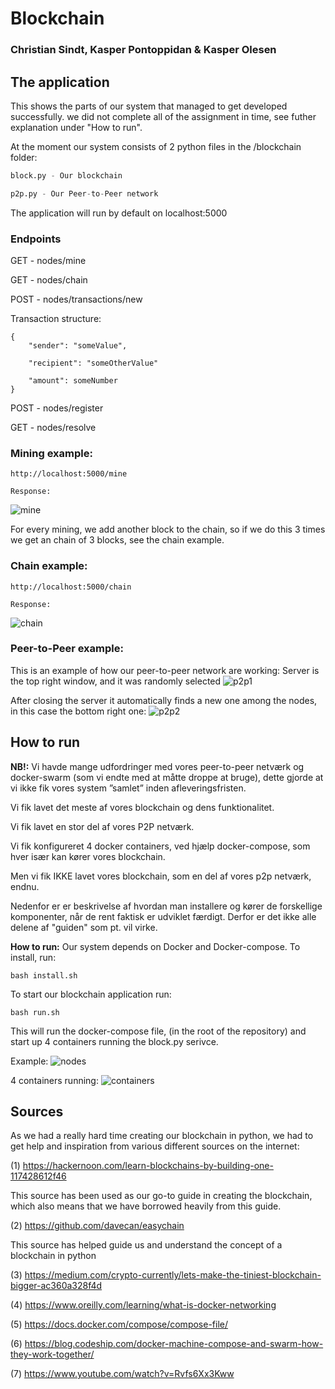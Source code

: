 # Blockchain 
### Christian Sindt, Kasper Pontoppidan & Kasper Olesen 


## The application 

This shows the parts of our system that managed to get developed successfully. we did not complete all of the assignment in time, see futher explanation under "How to run".

At the moment our system consists of 2 python files in the /blockchain folder:
``` python
block.py - Our blockchain

p2p.py - Our Peer-to-Peer network
```

The application will run by default on localhost:5000

### Endpoints

GET - nodes/mine

GET - nodes/chain

POST - nodes/transactions/new 

Transaction structure:

```
{
	"sender": "someValue",

	"recipient": "someOtherValue"

	"amount": someNumber
}
```

POST - nodes/register

GET - nodes/resolve

### Mining example:
```
http://localhost:5000/mine

Response:
```
![mine](https://user-images.githubusercontent.com/11289686/34226747-f785cafa-e5ca-11e7-9a35-d379d4a69d43.PNG)

For every mining, we add another block to the chain, so if we do this 3 times we get an chain of 3 blocks, see the chain example.

### Chain example:
```
http://localhost:5000/chain

Response:
```
![chain](https://user-images.githubusercontent.com/11289686/34227171-88f01698-e5cc-11e7-92db-620df0df57a6.PNG)



### Peer-to-Peer example:
This is an example of how our peer-to-peer network are working:
Server is the top right window, and it was randomly selected
![p2p1](https://i.imgur.com/RfhHh7hr.png)

After closing the server it automatically finds a new one among the nodes, in this case the bottom right one:
![p2p2](https://user-images.githubusercontent.com/11289686/34229671-7179d1d0-e5d5-11e7-8853-531586ccdd81.PNG)



## How to run
**NB!:**
Vi havde mange udfordringer med vores peer-to-peer netværk og docker-swarm (som vi endte med at måtte droppe at bruge), dette gjorde at vi ikke fik vores system ”samlet” inden afleveringsfristen.

Vi fik lavet det meste af vores blockchain og dens funktionalitet.

Vi fik lavet en stor del af vores P2P netværk.

Vi fik konfigureret 4 docker containers, ved hjælp docker-compose, som hver især kan kører vores blockchain.

Men vi fik IKKE lavet vores blockchain, som en del af vores p2p netværk, endnu. 

Nedenfor er er beskrivelse af hvordan man installere og kører de forskellige komponenter, når de rent faktisk er udviklet færdigt. Derfor er det ikke alle delene af "guiden" som pt. vil virke.

**How to run:**
Our system depends on Docker and Docker-compose. To install, run:
``` $$bash
bash install.sh

```

To start our blockchain application run:
``` $$bash
bash run.sh

```
This will run the docker-compose file, (in the root of the repository) and start up 4 containers running the block.py serivce.

Example:
![nodes](https://user-images.githubusercontent.com/11289686/34226638-9a4c9af8-e5ca-11e7-9898-0d51c77d6370.PNG)

4 containers running:
![containers](https://user-images.githubusercontent.com/11289686/34228634-9e405288-e5d1-11e7-8e41-33e5a45dccf3.PNG)


## Sources
As we had a really hard time creating our blockchain in python, we had to get help and inspiration
from various different sources on the internet:

(1) https://hackernoon.com/learn-blockchains-by-building-one-117428612f46

This source has been used as our go-to guide in creating the blockchain, which also means that 
we have borrowed heavily from this guide.

(2) https://github.com/davecan/easychain

This source has helped guide us and understand the concept of a blockchain in python

(3) https://medium.com/crypto-currently/lets-make-the-tiniest-blockchain-bigger-ac360a328f4d

(4) https://www.oreilly.com/learning/what-is-docker-networking

(5) https://docs.docker.com/compose/compose-file/

(6) https://blog.codeship.com/docker-machine-compose-and-swarm-how-they-work-together/

(7) https://www.youtube.com/watch?v=Rvfs6Xx3Kww

